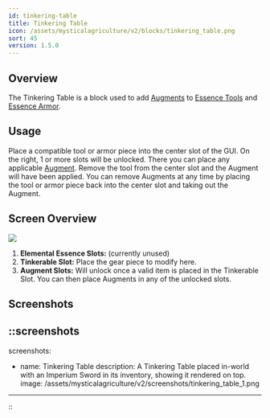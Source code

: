 ```yaml
---
id: tinkering-table
title: Tinkering Table
icon: /assets/mysticalagriculture/v2/blocks/tinkering_table.png
sort: 45
version: 1.5.0
---
```


## Overview

The Tinkering Table is a block used to add [Augments](../items/augments.md) to [Essence Tools](../items/essence-tools.md) and [Essence Armor](../items/essence-armor.md).

## Usage

Place a compatible tool or armor piece into the center slot of the GUI. On the right, 1 or more slots will be unlocked. There you can place any applicable [Augment](../items/augments.md). Remove the tool from the center slot and the Augment will have been applied. You can remove Augments at any time by placing the tool or armor piece back into the center slot and taking out the Augment.

## Screen Overview

![](/assets/mysticalagriculture/v2/screens/tinkering_table_screen.png)

1. **Elemental Essence Slots:** (currently unused)
2. **Tinkerable Slot:** Place the gear piece to modify here.
3. **Augment Slots:** Will unlock once a valid item is placed in the Tinkerable Slot. You can then place Augments in any of the unlocked slots.

## Screenshots

::screenshots
---
screenshots:
  - name: Tinkering Table
    description: A Tinkering Table placed in-world with an Imperium Sword in its inventory, showing it rendered on top. 
    image: /assets/mysticalagriculture/v2/screenshots/tinkering_table_1.png
---
::
